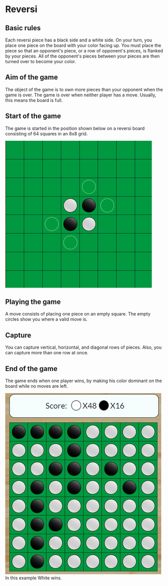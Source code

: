 # Reversi

## Basic rules
Each reversi piece has a black side and a white side. On your turn, you place one piece on the board with your color facing up. You must place the piece so that an opponent's piece, or a row of opponent's pieces, is flanked by your pieces. All of the opponent's pieces between your pieces are then turned over to become your color.

## Aim of the game
The object of the game is to own more pieces than your opponent when the game is over. The game is over when neither player has a move. Usually, this means the board is full.

## Start of the game
The game is started in the position shown below on a reversi board consisting of 64 squares in an 8x8 grid.

![Start of game](./images/startOfGame.png)

## Playing the game
A move consists of placing one piece on an empty square. The empty circles show you where a valid move is.

## Capture
You can capture vertical, horizontal, and diagonal rows of pieces. Also, you can capture more than one row at once.

## End of the game

The game ends when one player wins, by making his color dominant on the board while no moves are left.

![End of Game](./images/endOfGame.png)
In this example White wins.
